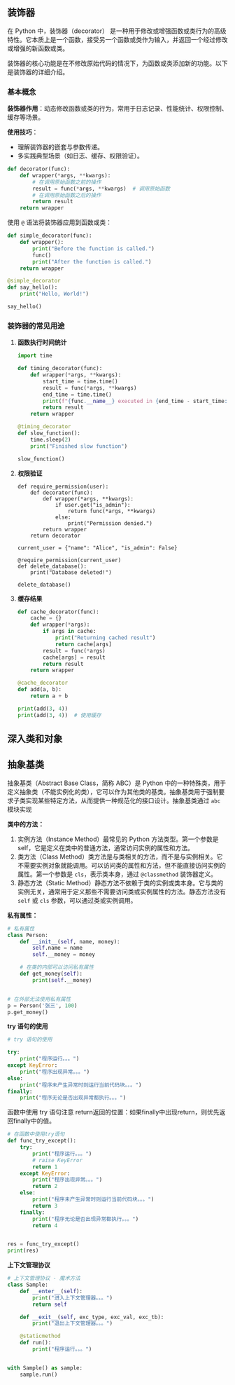 ## **装饰器**

在 Python 中，装饰器（decorator） 是一种用于修改或增强函数或类行为的高级特性。它本质上是一个函数，接受另一个函数或类作为输入，并返回一个经过修改或增强的新函数或类。

装饰器的核心功能是在不修改原始代码的情况下，为函数或类添加新的功能。以下是装饰器的详细介绍。

### 基本概念

**装饰器作用**：动态修改函数或类的行为，常用于日志记录、性能统计、权限控制、缓存等场景。

**使用技巧**：

- 理解装饰器的嵌套与参数传递。
- 多实践典型场景（如日志、缓存、权限验证）。

```py
def decorator(func):
    def wrapper(*args, **kwargs):
        # 在调用原始函数之前的操作
        result = func(*args, **kwargs)  # 调用原始函数
        # 在调用原始函数之后的操作
        return result
    return wrapper
```

使用 `@` 语法将装饰器应用到函数或类：

```py
def simple_decorator(func):
    def wrapper():
        print("Before the function is called.")
        func()
        print("After the function is called.")
    return wrapper

@simple_decorator
def say_hello():
    print("Hello, World!")

say_hello()
```

### 装饰器的常见用途

1. **函数执行时间统计**

   ```py
   import time
   
   def timing_decorator(func):
       def wrapper(*args, **kwargs):
           start_time = time.time()
           result = func(*args, **kwargs)
           end_time = time.time()
           print(f"{func.__name__} executed in {end_time - start_time:.4f} seconds")
           return result
       return wrapper
   
   @timing_decorator
   def slow_function():
       time.sleep(2)
       print("Finished slow function")
   
   slow_function()
   ```

2. **权限验证**

   ```
   def require_permission(user):
       def decorator(func):
           def wrapper(*args, **kwargs):
               if user.get("is_admin"):
                   return func(*args, **kwargs)
               else:
                   print("Permission denied.")
           return wrapper
       return decorator
   
   current_user = {"name": "Alice", "is_admin": False}
   
   @require_permission(current_user)
   def delete_database():
       print("Database deleted!")
   
   delete_database()
   ```

3. **缓存结果**

   ```py
   def cache_decorator(func):
       cache = {}
       def wrapper(*args):
           if args in cache:
               print("Returning cached result")
               return cache[args]
           result = func(*args)
           cache[args] = result
           return result
       return wrapper
   
   @cache_decorator
   def add(a, b):
       return a + b
   
   print(add(3, 4))
   print(add(3, 4))  # 使用缓存
   ```

## 深入类和对象

## 抽象基类

抽象基类（Abstract Base Class，简称 ABC）是 Python 中的一种特殊类，用于定义抽象类（不能实例化的类），它可以作为其他类的基类。抽象基类用于强制要求子类实现某些特定方法，从而提供一种规范化的接口设计。抽象基类通过 `abc` 模块实现

**类中的方法：**

1. 实例方法（Instance Method）最常见的 Python 方法类型。第一个参数是self，它是定义在类中的普通方法，通常访问实例的属性和方法。
2. 类方法（Class Method）类方法是与类相关的方法，而不是与实例相关。它不需要实例对象就能调用。可以访问类的属性和方法，但不能直接访问实例的属性。第一个参数是 `cls`，表示类本身，通过 `@classmethod` 装饰器定义。
3. 静态方法（Static Method）静态方法不依赖于类的实例或类本身。它与类的实例无关，通常用于定义那些不需要访问类或实例属性的方法。静态方法没有 `self` 或 `cls` 参数，可以通过类或实例调用。

**私有属性：**

```py
# 私有属性
class Person:
    def __init__(self, name, money):
        self.name = name
        self.__money = money

    # 在类的内部可以访问私有属性
    def get_money(self):
        print(self.__money)


# 在外部无法使用私有属性
p = Person('张三', 100)
p.get_money()
```

**try 语句的使用**

```py
# try 语句的使用

try:
    print("程序运行。。。")
except KeyError:
    print("程序出现异常。。。")
else:
    print("程序未产生异常时则运行当前代码块。。。")
finally:
    print("程序无论是否出现异常都执行。。。")
```

函数中使用 try 语句注意 return返回的位置：如果finally中出现return，则优先返回finally中的值。

```py
# 在函数中使用try语句
def func_try_except():
    try:
        print("程序运行。。。")
        # raise KeyError
        return 1
    except KeyError:
        print("程序出现异常。。。")
        return 2
    else:
        print("程序未产生异常时则运行当前代码块。。。")
        return 3
    finally:
        print("程序无论是否出现异常都执行。。。")
        return 4


res = func_try_except()
print(res)
```

**上下文管理协议**

```py
# 上下文管理协议 - 魔术方法
class Sample:
    def __enter__(self):
        print("进入上下文管理器。。。")
        return self

    def __exit__(self, exc_type, exc_val, exc_tb):
        print("退出上下文管理器。。。")

    @staticmethod
    def run():
        print("程序运行。。。")


with Sample() as sample:
    sample.run()
```

